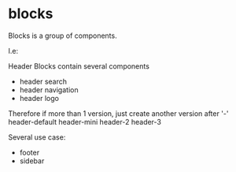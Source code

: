# blocks

Blocks is a group of components.

I.e:

Header Blocks contain several components
  - header search
  - header navigation
  - header logo

Therefore if more than 1 version, just create another version after '-'
header-default
header-mini
header-2
header-3

Several use case:
  - footer
  - sidebar
